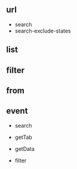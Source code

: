 ## url
- search
- search-exclude-states

## list

## filter



## from


## event
- search
- getTab
- getData


- filter



<!-- - isCysj
  - 初设审核
    -  -->